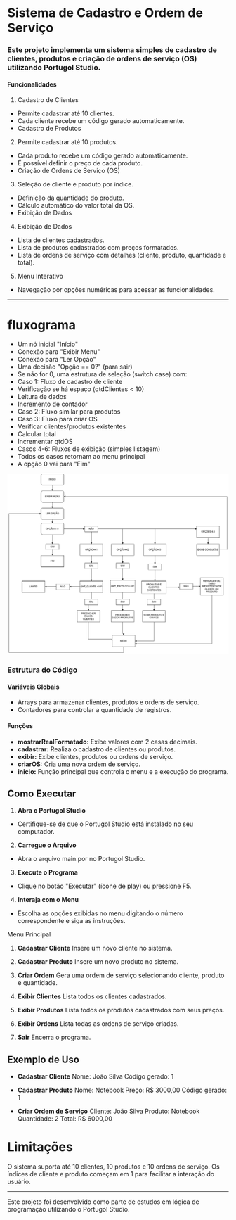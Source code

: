 # Sistema de Cadastro e Ordem de Serviço
### Este projeto implementa um sistema simples de cadastro de clientes, produtos e criação de ordens de serviço (OS) utilizando Portugol Studio.

#### Funcionalidades
1. Cadastro de Clientes
- Permite cadastrar até 10 clientes.
- Cada cliente recebe um código gerado automaticamente.
- Cadastro de Produtos

2. Permite cadastrar até 10 produtos.
- Cada produto recebe um código gerado automaticamente.
- É possível definir o preço de cada produto.
- Criação de Ordens de Serviço (OS)

3. Seleção de cliente e produto por índice.
- Definição da quantidade do produto.
- Cálculo automático do valor total da OS.
- Exibição de Dados

4. Exibição de Dados
- Lista de clientes cadastrados.
- Lista de produtos cadastrados com preços formatados.
- Lista de ordens de serviço com detalhes (cliente, produto, quantidade e total).

5. Menu Interativo
- Navegação por opções numéricas para acessar as funcionalidades.

-------

# fluxograma
- Um nó inicial "Início"
- Conexão para "Exibir Menu"
- Conexão para "Ler Opção"
- Uma decisão "Opção == 0?" (para sair)
 - Se não for 0, uma estrutura de seleção (switch case) com:
 - Caso 1: Fluxo de cadastro de cliente
 - Verificação se há espaço (qtdClientes < 10)
 - Leitura de dados
 - Incremento de contador
- Caso 2: Fluxo similar para produtos
- Caso 3: Fluxo para criar OS
- Verificar clientes/produtos existentes
- Calcular total
- Incrementar qtdOS
- Casos 4-6: Fluxos de exibição (simples listagem)
- Todos os casos retornam ao menu principal
- A opção 0 vai para "Fim"

![fluxograma](assets/diagramaPortugol.drawio.png)

### Estrutura do Código

#### Variáveis Globais
- Arrays para armazenar clientes, produtos e ordens de serviço.
- Contadores para controlar a quantidade de registros.

#### Funções
- **mostrarRealFormatado:** Exibe valores com 2 casas decimais.
- **cadastrar:** Realiza o cadastro de clientes ou produtos.
- **exibir:** Exibe clientes, produtos ou ordens de serviço.
- **criarOS:** Cria uma nova ordem de serviço.
- **inicio:** Função principal que controla o menu e a execução do programa.

## Como Executar
1. **Abra o Portugol Studio**
- Certifique-se de que o Portugol Studio está instalado no seu computador.

2. **Carregue o Arquivo**
- Abra o arquivo main.por no Portugol Studio.

3. **Execute o Programa**
- Clique no botão "Executar" (ícone de play) ou pressione F5.

4. **Interaja com o Menu**
- Escolha as opções exibidas no menu digitando o número correspondente e siga as instruções.

Menu Principal
1. **Cadastrar Cliente**
Insere um novo cliente no sistema.

2. **Cadastrar Produto**
Insere um novo produto no sistema.

3. **Criar Ordem**
Gera uma ordem de serviço selecionando cliente, produto e quantidade.

4. **Exibir Clientes**
Lista todos os clientes cadastrados.

5. **Exibir Produtos**
Lista todos os produtos cadastrados com seus preços.

6. **Exibir Ordens**
Lista todas as ordens de serviço criadas.

0. **Sair**
Encerra o programa.

## Exemplo de Uso
- **Cadastrar Cliente**
Nome: João Silva
Código gerado: 1

- **Cadastrar Produto**
Nome: Notebook
Preço: R$ 3000,00
Código gerado: 1

- **Criar Ordem de Serviço**
Cliente: João Silva
Produto: Notebook
Quantidade: 2
Total: R$ 6000,00

# Limitações
O sistema suporta até 10 clientes, 10 produtos e 10 ordens de serviço.
Os índices de cliente e produto começam em 1 para facilitar a interação do usuário.

---
Este projeto foi desenvolvido como parte de estudos em lógica de programação utilizando o Portugol Studio.
